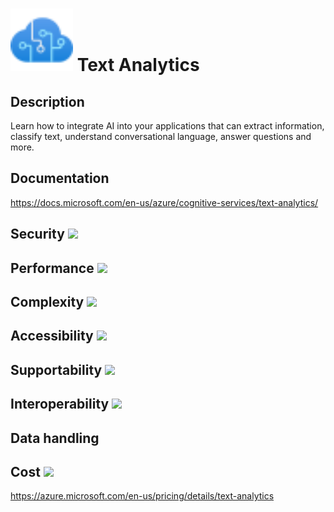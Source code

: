# <img src ="../img/Text Analytics.svg" width=100 /> Text Analytics                 



## Description										
Learn how to integrate AI into your applications that can extract information, classify text, understand conversational language, answer questions and more.



## Documentation
https://docs.microsoft.com/en-us/azure/cognitive-services/text-analytics/


## Security		<img src="../img/star.png" width=100 />  



## Performance		<img src="../img/star.png" width=100 />


	
## Complexity		<img src="../img/star.png" width=100 />



## Accessibility		<img src="../img/star.png" width=100 />



## Supportability		<img src="../img/star.png" width=100 />



## Interoperability		<img src="../img/star.png" width=100 />



## Data handling



## Cost 		<img src="../img/star.png" width=100 />

https://azure.microsoft.com/en-us/pricing/details/text-analytics




